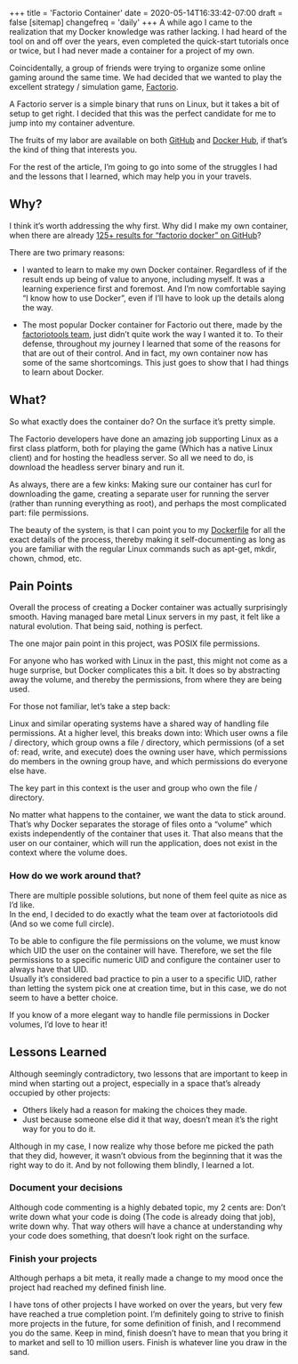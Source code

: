 +++
title = 'Factorio Container'
date = 2020-05-14T16:33:42-07:00
draft = false
[sitemap]
    changefreq = 'daily'
+++
A while ago I came to the realization that my Docker knowledge was rather lacking. I had heard of the tool on and off over the years, even completed the quick-start tutorials once or twice, but I had never made a container for a project of my own.

<!--more-->

Coincidentally, a group of friends were trying to organize some online gaming around the same time. We had decided that we wanted to play the excellent strategy / simulation game, [Factorio](https://factorio.com/).

A Factorio server is a simple binary that runs on Linux, but it takes a bit of setup to get right. I decided that this was the perfect candidate for me to jump into my container adventure.

The fruits of my labor are available on both [GitHub](https://github.com/Hanse00/Factorio-Container) and [Docker Hub](https://hub.docker.com/repository/docker/hanse01/factorio-container), if that’s the kind of thing that interests you.

For the rest of the article, I’m going to go into some of the struggles I had and the lessons that I learned, which may help you in your travels.

## Why?

I think it’s worth addressing the why first. Why did I make my own container, when there are already [125+ results for “factorio docker” on GitHub](https://github.com/search?q=factorio%20docker)?

There are two primary reasons:

* I wanted to learn to make my own Docker container. Regardless of if the result ends up being of value to anyone, including myself. It was a learning experience first and foremost. And I’m now comfortable saying “I know how to use Docker”, even if I’ll have to look up the details along the way.

* The most popular Docker container for Factorio out there, made by the [factoriotools team](https://github.com/factoriotools/factorio-docker), just didn’t quite work the way I wanted it to. To their defense, throughout my journey I learned that some of the reasons for that are out of their control. And in fact, my own container now has some of the same shortcomings. This just goes to show that I had things to learn about Docker.

## What?

So what exactly does the container do? On the surface it’s pretty simple.

The Factorio developers have done an amazing job supporting Linux as a first class platform, both for playing the game (Which has a native Linux client) and for hosting the headless server. So all we need to do, is download the headless server binary and run it.

As always, there are a few kinks: Making sure our container has curl for downloading the game, creating a separate user for running the server (rather than running everything as root), and perhaps the most complicated part: file permissions.

The beauty of the system, is that I can point you to my [Dockerfile](https://github.com/Hanse00/Factorio-Container/blob/master/Dockerfile) for all the exact details of the process, thereby making it self-documenting as long as you are familiar with the regular Linux commands such as apt-get, mkdir, chown, chmod, etc.

## Pain Points

Overall the process of creating a Docker container was actually surprisingly smooth. Having managed bare metal Linux servers in my past, it felt like a natural evolution.
That being said, nothing is perfect.

The one major pain point in this project, was POSIX file permissions.

 For anyone who has worked with Linux in the past, this might not come as a huge surprise, but Docker complicates this a bit. It does so by abstracting away the volume, and thereby the permissions, from where they are being used.

 For those not familiar, let’s take a step back:

 Linux and similar operating systems have a shared way of handling file permissions. At a higher level, this breaks down into: Which user owns a file / directory, which group owns a file / directory, which permissions (of a set of: read, write, and execute) does the owning user have, which permissions do members in the owning group have, and which permissions do everyone else have.

The key part in this context is the user and group who own the file / directory.

No matter what happens to the container, we want the data to stick around. That’s why Docker separates the storage of files onto a “volume” which exists independently of the container that uses it. That also means that the user on our container, which will run the application, does not exist in the context where the volume does.

### How do we work around that?

There are multiple possible solutions, but none of them feel quite as nice as I’d like.  
In the end, I decided to do exactly what the team over at factoriotools did (And so we come full circle).

To be able to configure the file permissions on the volume, we must know which UID the user on the container will have. Therefore, we set the file permissions to a specific numeric UID and configure the container user to always have that UID.  
Usually it’s considered bad practice to pin a user to a specific UID, rather than letting the system pick one at creation time, but in this case, we do not seem to have a better choice.

If you know of a more elegant way to handle file permissions in Docker volumes, I’d love to hear it!


## Lessons Learned

Although seemingly contradictory, two lessons that are important to keep in mind when starting out a project, especially in a space that’s already occupied by other projects:

* Others likely had a reason for making the choices they made.
* Just because someone else did it that way, doesn’t mean it’s the right way for you to do it.

Although in my case, I now realize why those before me picked the path that they did, however, it wasn’t obvious from the beginning that it was the right way to do it. And by not following them blindly, I learned a lot.

### Document your decisions

Although code commenting is a highly debated topic, my 2 cents are: Don’t write down what your code is doing (The code is already doing that job), write down why.
That way others will have a chance at understanding why your code does something, that doesn’t look right on the surface.

### Finish your projects

Although perhaps a bit meta, it really made a change to my mood once the project had reached my defined finish line.

I have tons of other projects I have worked on over the years, but very few have reached a true completion point.
I’m definitely going to strive to finish more projects in the future, for some definition of finish, and I recommend you do the same.
Keep in mind, finish doesn’t have to mean that you bring it to market and sell to 10 million users. Finish is whatever line you draw in the sand.
